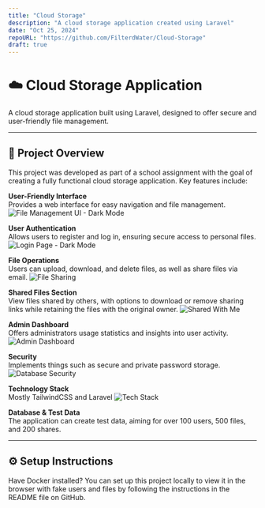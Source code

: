 ```yaml
---
title: "Cloud Storage"
description: "A cloud storage application created using Laravel"
date: "Oct 25, 2024"
repoURL: "https://github.com/FilterdWater/Cloud-Storage"
draft: true
---
```


# ☁️ Cloud Storage Application

A cloud storage application built using Laravel, designed to offer secure and user-friendly file management.

---

## 📁 Project Overview

This project was developed as part of a school assignment with the goal of creating a fully functional cloud storage application. Key features include:

**User-Friendly Interface**  
 Provides a web interface for easy navigation and file management.
![File Management UI - Dark Mode](./my-files-1-dark.png)

**User Authentication**  
 Allows users to register and log in, ensuring secure access to personal files.
![Login Page - Dark Mode](./login-1-dark.png)

**File Operations**  
 Users can upload, download, and delete files, as well as share files via email.
![File Sharing](./shared-1-dark.png)

**Shared Files Section**  
 View files shared by others, with options to download or remove sharing links while retaining the files with the original owner.
![Shared With Me](./sharedwithme-1-dark.png)

**Admin Dashboard**  
 Offers administrators usage statistics and insights into user activity.
![Admin Dashboard](./dashboard-1-dark.png)

**Security**  
 Implements things such as secure and private password storage.
![Database Security](./database-users.png)

**Technology Stack**  
 Mostly TailwindCSS and Laravel
![Tech Stack](./tech-stack.png)

**Database & Test Data**  
 The application can create test data, aiming for over 100 users, 500 files, and 200 shares.

---

## ⚙️ Setup Instructions

Have Docker installed? You can set up this project locally to view it in the browser with fake users and files by following the instructions in the README file on GitHub.
